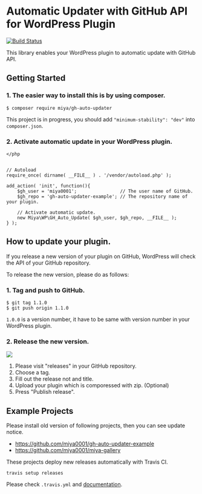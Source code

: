 # Automatic Updater with GitHub API for WordPress Plugin

[![Build Status](https://travis-ci.org/miya0001/gh-auto-updater.svg?branch=master)](https://travis-ci.org/miya0001/gh-auto-updater)

This library enables your WordPress plugin to automatic update with GitHub API.

## Getting Started

### 1. The easier way to install this is by using composer.

```
$ composer require miya/gh-auto-updater
```

This project is in progress, you should add `"minimum-stability": "dev"` into `composer.json`.

### 2. Activate automatic update in your WordPress plugin.

```
</php


// Autoload
require_once( dirname( __FILE__ ) . '/vendor/autoload.php' );

add_action( 'init', function(){
	$gh_user = 'miya0001';                // The user name of GitHub.
	$gh_repo = 'gh-auto-updater-example'; // The repository name of your plugin.

	// Activate automatic update.
	new Miya\WP\GH_Auto_Update( $gh_user, $gh_repo, __FILE__ );
} );
```

## How to update your plugin.

If you release a new version of your plugin on GitHub, WordPress will check the API of your GitHub repository.

To release the new version, please do as follows:

### 1. Tag and push to GitHub.

```
$ git tag 1.1.0
$ git push origin 1.1.0
```

`1.0.0` is a version number, it have to be same with version number in your WordPress plugin.

### 2. Release the new version.

![](https://www.evernote.com/l/ABVIG1PlajlJ5rfHivP4BJRELESS9uKndHAB/image.png)

1. Please visit "releases" in your GitHub repository.
2. Choose a tag.
3. Fill out the release not and title.
4. Upload your plugin which is comporessed with zip. (Optional)
5. Press "Publish release".

## Example Projects

Please install old version of following projects, then you can see update notice.

* https://github.com/miya0001/gh-auto-updater-example
* https://github.com/miya0001/miya-gallery

These projects deploy new releases automatically with Travis CI.

```
travis setup releases
```

Please check `.travis.yml` and [documentation](https://docs.travis-ci.com/user/deployment/releases/).
